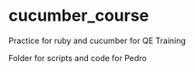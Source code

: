 # cucumber_course
Practice for ruby and cucumber for QE Training

Folder for scripts and code for Pedro